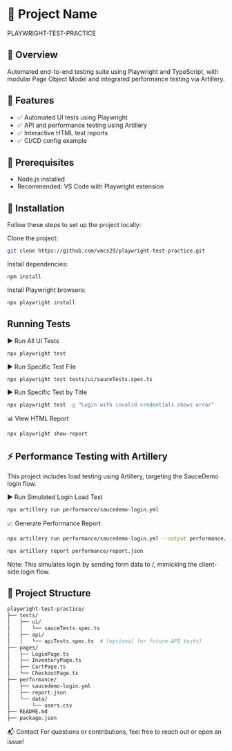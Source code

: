 
# 📌 Project Name
PLAYWRIGHT-TEST-PRACTICE

## 📖 Overview
Automated end-to-end testing suite using Playwright and TypeScript, with modular Page Object Model and integrated performance testing via Artillery.

## 🚀 Features
- ✅ Automated UI tests using Playwright
- ✅ API and performance testing using Artillery
- ✅ Interactive HTML test reports
- ✅ CI/CD config example

## 🔧 Prerequisites
- Node.js installed
- Recommended: VS Code with Playwright extension

## 🔧 Installation
Follow these steps to set up the project locally:

Clone the project: 
``` sh
git clone https://github.com/vmcs29/playwright-test-practice.git
```

Install dependencies:
``` sh
npm install
```

Install Playwright browsers:
``` sh
npx playwright install
```

## Running Tests
▶️ Run All UI Tests
``` sh
npx playwright test
```

▶️ Run Specific Test File
``` sh
npx playwright test tests/ui/sauceTests.spec.ts
```

▶️ Run Specific Test by Title
``` sh
npx playwright test -g "Login with invalid credentials shows error"
```

📊 View HTML Report
``` sh
npx playwright show-report
```


## ⚡ Performance Testing with Artillery
This project includes load testing using Artillery, targeting the SauceDemo login flow.

▶️ Run Simulated Login Load Test
``` sh
npx artillery run performance/saucedemo-login.yml
```

📈 Generate Performance Report
``` sh
npx artillery run performance/saucedemo-login.yml --output performance/reports/report.json
```
``` sh
npx artillery report performance/report.json
```
Note: This simulates login by sending form data to /, mimicking the client-side login flow.


## 📂 Project Structure
``` sh
playwright-test-practice/
├── tests/
│   ├── ui/
│   │   └── sauceTests.spec.ts
│   ├── api/
│   │   └── apiTests.spec.ts  # (optional for future API tests)
├── pages/
│   ├── LoginPage.ts
│   ├── InventoryPage.ts
│   ├── CartPage.ts
│   └── CheckoutPage.ts
├── performance/
│   ├── saucedemo-login.yml
│   ├── report.json
│   └── data/
│       └── users.csv
├── README.md
├── package.json

```

📬 Contact
For questions or contributions, feel free to reach out or open an issue!
